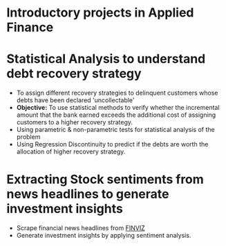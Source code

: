  # Introductory projects in Applied Finance
 
 # Statistical Analysis to understand debt recovery strategy
  - To assign different recovery strategies to delinquent customers whose debts have been declared 'uncollectable'
  - **Objective:** To use statistical methods to verify whether the incremental amount that the bank earned exceeds 
   the additional cost of assigning customers to a higher recovery strategy.
  - Using parametric & non-parametric tests for statistical analysis of the problem
  - Using Regression Discontinuity to predict if the debts are worth the allocation of higher recovery strategy.
 
 # Extracting Stock sentiments from news headlines to generate investment insights
  - Scrape financial news headlines from [FINVIZ](https://www.finviz.com/)
  - Generate investment insights by applying sentiment analysis.
